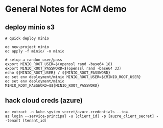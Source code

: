 # General Notes for ACM demo

## deploy minio s3
```
# quick deploy minio

oc new-project minio
oc apply -f minio/ -n minio

# setup a random user/pass
export MINIO_ROOT_USER=$(openssl rand -base64 18)
export MINIO_ROOT_PASSWORD=$(openssl rand -base64 33)
echo ${MINIO_ROOT_USER} / ${MINIO_ROOT_PASSWORD}
oc set env deployment/minio MINIO_ROOT_USER=${MINIO_ROOT_USER}
oc set env deployment/minio MINIO_ROOT_PASSWORD=$${MINIO_ROOT_PASSWORD}
```

## hack cloud creds (azure)
```
oc extract -n kube-system secret/azure-credentials --to=-
az login --service-principal -u [client_id] -p [auzre_client_secret] --tenant [tenant_id]
```

